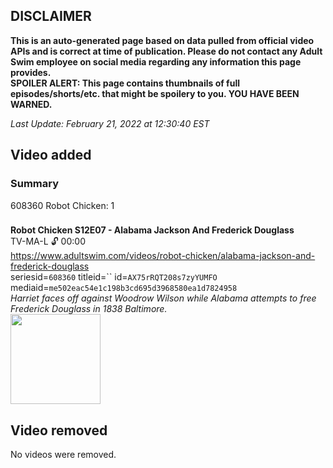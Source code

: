 ## DISCLAIMER
**This is an auto-generated page based on data pulled from official video APIs and is correct at time of publication. Please do not contact any Adult Swim employee on social media regarding any information this page provides.**  
**SPOILER ALERT: This page contains thumbnails of full episodes/shorts/etc. that might be spoilery to you. YOU HAVE BEEN WARNED.**  

_Last Update: February 21, 2022 at 12:30:40 EST_
## Video added
### Summary
608360 Robot Chicken: 1  
### 
**Robot Chicken S12E07 - Alabama Jackson And Frederick Douglass**  
TV-MA-L 🔓 00:00  
https://www.adultswim.com/videos/robot-chicken/alabama-jackson-and-frederick-douglass  
seriesid=`608360` titleid=`` id=`AX75rRQT208s7zyYUMFO` mediaid=`me502eac54e1c198b3cd695d3968580ea1d7824958`  
_Harriet faces off against Woodrow Wilson while Alabama attempts to free Frederick Douglass in 1838 Baltimore._  
<a href="https://media.cdn.adultswim.com/uploads/20220216/thumbnails/2_22216147322-AlabamaJackson_AJ008.png"><img src="https://media.cdn.adultswim.com/uploads/20220216/thumbnails/2_22216147322-AlabamaJackson_AJ008.png" height="144px" /></a>
## Video removed
No videos were removed.  
